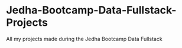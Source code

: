 # Jedha-Bootcamp-Data-Fullstack-Projects
All my projects made during the Jedha Bootcamp Data Fullstack
